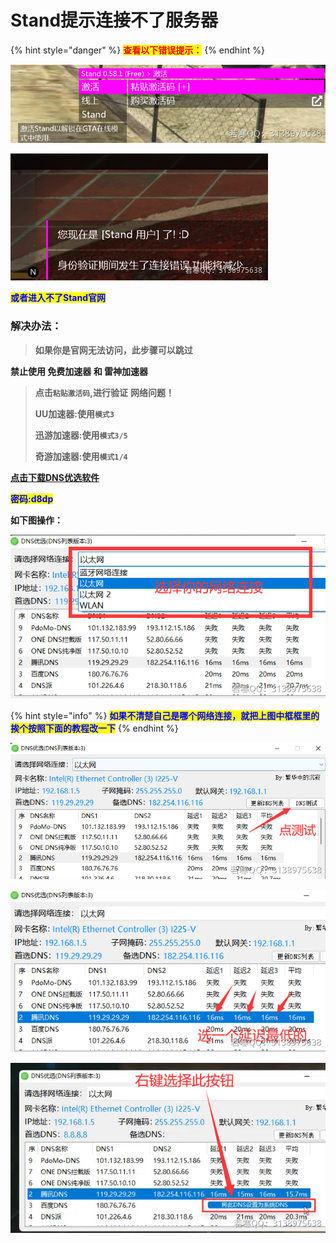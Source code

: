 # Stand提示连接不了服务器

{% hint style="danger" %}
<mark style="color:red;">**查看以下错误提示：**</mark>
{% endhint %}

![或者：](<../../.gitbook/assets/image (17).png>)

![](<../../.gitbook/assets/image (7).png>)

<mark style="color:blue;">**或者进入不了Stand官网**</mark>

### 解决办法：

> **如果你是官网无法访问，此步骤可以跳过**

**禁止使用 免费加速器 和 雷神加速器**

> **点击`粘贴激活码`,进行验证** **网络问题！**
>
> **UU加速器:使用`模式3`**
>
> **迅游加速器:使用`模式3/5`**
>
> **奇游加速器:使用`模式1/4`**

****[**点击下载DNS优选软件**](https://ruohandocs.lanzouq.com/b036zbhng)****

<mark style="color:blue;">**密码:d8dp**</mark>

**如下图操作：**

![](<../../.gitbook/assets/image (34) (1).png>)

{% hint style="info" %}
<mark style="color:blue;">**如果不清楚自己是哪个网络连接，就把上图中框框里的 挨个按照下面的教程改一下**</mark>
{% endhint %}

![](<../../.gitbook/assets/image (16).png>)

![](<../../.gitbook/assets/image (40) (1).png>)

![](<../../.gitbook/assets/image (24) (1) (1) (1).png>)
